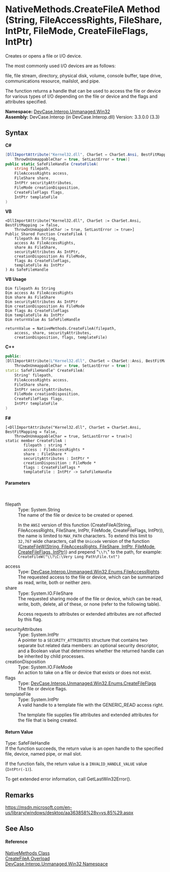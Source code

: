 # NativeMethods.CreateFileA Method (String, FileAccessRights, FileShare, IntPtr, FileMode, CreateFileFlags, IntPtr)
 

Creates or opens a file or I/O device. 

 The most commonly used I/O devices are as follows: 

 file, file stream, directory, physical disk, volume, console buffer, tape drive, communications resource, mailslot, and pipe. 

 The function returns a handle that can be used to access the file or device for various types of I/O depending on the file or device and the flags and attributes specified.

**Namespace:**&nbsp;<a href="N_DevCase_Interop_Unmanaged_Win32">DevCase.Interop.Unmanaged.Win32</a><br />**Assembly:**&nbsp;DevCase.Interop (in DevCase.Interop.dll) Version: 3.3.0.0 (3.3)

## Syntax

**C#**<br />
``` C#
[DllImportAttribute("Kernel32.dll", CharSet = CharSet.Ansi, BestFitMapping = false, 
	ThrowOnUnmappableChar = true, SetLastError = true)]
public static SafeFileHandle CreateFileA(
	string filepath,
	FileAccessRights access,
	FileShare share,
	IntPtr securityAttributes,
	FileMode creationDisposition,
	CreateFileFlags flags,
	IntPtr templateFile
)
```

**VB**<br />
``` VB
<DllImportAttribute("Kernel32.dll", CharSet := CharSet.Ansi, BestFitMapping := false, 
	ThrowOnUnmappableChar := true, SetLastError := true>]
Public Shared Function CreateFileA ( 
	filepath As String,
	access As FileAccessRights,
	share As FileShare,
	securityAttributes As IntPtr,
	creationDisposition As FileMode,
	flags As CreateFileFlags,
	templateFile As IntPtr
) As SafeFileHandle
```

**VB Usage**<br />
``` VB Usage
Dim filepath As String
Dim access As FileAccessRights
Dim share As FileShare
Dim securityAttributes As IntPtr
Dim creationDisposition As FileMode
Dim flags As CreateFileFlags
Dim templateFile As IntPtr
Dim returnValue As SafeFileHandle

returnValue = NativeMethods.CreateFileA(filepath, 
	access, share, securityAttributes, 
	creationDisposition, flags, templateFile)
```

**C++**<br />
``` C++
public:
[DllImportAttribute(L"Kernel32.dll", CharSet = CharSet::Ansi, BestFitMapping = false, 
	ThrowOnUnmappableChar = true, SetLastError = true)]
static SafeFileHandle^ CreateFileA(
	String^ filepath, 
	FileAccessRights access, 
	FileShare share, 
	IntPtr securityAttributes, 
	FileMode creationDisposition, 
	CreateFileFlags flags, 
	IntPtr templateFile
)
```

**F#**<br />
``` F#
[<DllImportAttribute("Kernel32.dll", CharSet = CharSet.Ansi, BestFitMapping = false, 
	ThrowOnUnmappableChar = true, SetLastError = true)>]
static member CreateFileA : 
        filepath : string * 
        access : FileAccessRights * 
        share : FileShare * 
        securityAttributes : IntPtr * 
        creationDisposition : FileMode * 
        flags : CreateFileFlags * 
        templateFile : IntPtr -> SafeFileHandle 

```


#### Parameters
&nbsp;<dl><dt>filepath</dt><dd>Type: System.String<br />The name of the file or device to be created or opened. 

 In the `ANSI` version of this function (CreateFileA(String, FileAccessRights, FileShare, IntPtr, FileMode, CreateFileFlags, IntPtr)), the name is limited to `MAX_PATH` characters. To extend this limit to `32,767` wide characters, call the `Unicode` version of the function (<a href="M_DevCase_Interop_Unmanaged_Win32_NativeMethods_CreateFileW">CreateFileW(String, FileAccessRights, FileShare, IntPtr, FileMode, CreateFileFlags, IntPtr)</a>) and prepend "`\\?\`" to the path, for example: `CreateFileW("\\?\C:\Very Long Path\File.txt")`</dd><dt>access</dt><dd>Type: <a href="T_DevCase_Interop_Unmanaged_Win32_Enums_FileAccessRights">DevCase.Interop.Unmanaged.Win32.Enums.FileAccessRights</a><br />The requested access to the file or device, which can be summarized as read, write, both or neither zero.</dd><dt>share</dt><dd>Type: System.IO.FileShare<br />The requested sharing mode of the file or device, which can be read, write, both, delete, all of these, or none (refer to the following table). 

 Access requests to attributes or extended attributes are not affected by this flag.</dd><dt>securityAttributes</dt><dd>Type: System.IntPtr<br />A pointer to a `SECURITY_ATTRIBUTES` structure that contains two separate but related data members: an optional security descriptor, and a Boolean value that determines whether the returned handle can be inherited by child processes.</dd><dt>creationDisposition</dt><dd>Type: System.IO.FileMode<br />An action to take on a file or device that exists or does not exist.</dd><dt>flags</dt><dd>Type: <a href="T_DevCase_Interop_Unmanaged_Win32_Enums_CreateFileFlags">DevCase.Interop.Unmanaged.Win32.Enums.CreateFileFlags</a><br />The file or device flags.</dd><dt>templateFile</dt><dd>Type: System.IntPtr<br />A valid handle to a template file with the GENERIC_READ access right. 

 The template file supplies file attributes and extended attributes for the file that is being created.</dd></dl>

#### Return Value
Type: SafeFileHandle<br />If the function succeeds, the return value is an open handle to the specified file, device, named pipe, or mail slot. 

 If the function fails, the return value is a `INVALID_HANDLE_VALUE` value (`IntPtr(-1)`). 

 To get extended error information, call GetLastWin32Error().

## Remarks
<a href="https://msdn.microsoft.com/en-us/library/windows/desktop/aa363858%28v=vs.85%29.aspx" target="_blank">https://msdn.microsoft.com/en-us/library/windows/desktop/aa363858%28v=vs.85%29.aspx</a>

## See Also


#### Reference
<a href="T_DevCase_Interop_Unmanaged_Win32_NativeMethods">NativeMethods Class</a><br /><a href="Overload_DevCase_Interop_Unmanaged_Win32_NativeMethods_CreateFileA">CreateFileA Overload</a><br /><a href="N_DevCase_Interop_Unmanaged_Win32">DevCase.Interop.Unmanaged.Win32 Namespace</a><br />